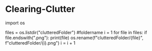 # Clearing-Clutter
import os

files = os.listdir("clutteredFolder") #foldername
i = 1
for file in files:
  if file.endswith(".png"):
    print(file)
    os.rename(f"clutteredFolder/{file}", f"clutteredFolder/{i}.png")
    i = i + 1
